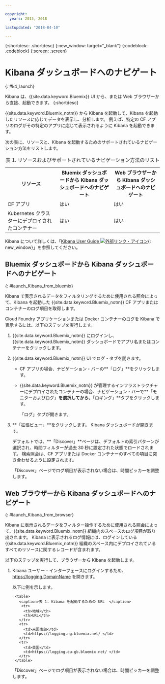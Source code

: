 ```yaml
---

copyright:
  years: 2015, 2018

lastupdated: "2018-04-10"

---
```


{:shortdesc: .shortdesc}
{:new_window: target="_blank"}
{:codeblock: .codeblock}
{:screen: .screen}


# Kibana ダッシュボードへのナビゲート
{: #k4_launch}

Kibana は、{{site.data.keyword.Bluemix}} UI から、または Web ブラウザーから直接、起動できます。
{:shortdesc}

{{site.data.keyword.Bluemix_notm}} から Kibana を起動して、Kibana を起動したリソースに応じてデータを表示し、分析します。 例えば、特定の CF アプリのログがその特定のアプリに応じて表示されるように Kibana を起動できます。

次の表に、リソースと、Kibana を起動するためのサポートされているナビゲーション方法をリストします。

<table>
<caption>表 1. リソースおよびサポートされているナビゲーション方法のリスト </caption>
  <tr>
    <th>リソース</th>
    <th>Bluemix ダッシュボードから Kibana ダッシュボードへのナビゲート</th>
    <th>Web ブラウザーから Kibana ダッシュボードへのナビゲート</th>
  <tr>
  <tr>
    <td>CF アプリ</td>
    <td>はい</td>
    <td>はい</td>
  <tr>  
  <tr>
    <td>Kubernetes クラスターにデプロイされたコンテナー</td>
    <td>はい</td>
    <td>はい</td>
  <tr>  
</table>

Kibana について詳しくは、「[Kibana User Guide ![外部リンク・アイコン](../../../icons/launch-glyph.svg "外部リンク・アイコン")](https://www.elastic.co/guide/en/kibana/4.1/index.html){: new_window}」を参照してください。
    

##  Bluemix ダッシュボードから Kibana ダッシュボードへのナビゲート
{: #launch_Kibana_from_bluemix}

Kibana で表示されるデータをフィルタリングするために使用される照会によって、Kibana を起動した {{site.data.keyword.Bluemix_notm}} CF アプリまたはコンテナーのログ項目を取得します。

Cloud Foundry アプリケーションまたは Docker コンテナーのログを Kibana で表示するには、以下のステップを実行します。

1. {{site.data.keyword.Bluemix_notm}} にログインし、{{site.data.keyword.Bluemix_notm}} ダッシュボードでアプリ名またはコンテナーをクリックします。 
    
2. {{site.data.keyword.Bluemix_notm}} UI でログ・タブを開きます。

    * CF アプリの場合、ナビゲーション・バーの**「ログ」**をクリックします。 
    * {{site.data.keyword.Bluemix_notm}} が管理するインフラストラクチャーにデプロイされたコンテナーの場合、ナビゲーション・バーで**「モニターおよびログ」**を選択してから、**「ロギング」**タブをクリックします。 
    
        「ログ」タブが開きます。  

3. **「拡張ビュー」**をクリックします。 Kibana ダッシュボードが開きます。

    デフォルトでは、**「Discover」**ページは、デフォルトの索引パターンが選択され、時間フィルターが過去 30 秒に設定された状態でロードされます。 検索照会は、CF アプリまたは Docker コンテナーのすべての項目に突き合わせるように設定されます。

    「Discover」ページでログ項目が表示されない場合は、時間ピッカーを調整します。  


##  Web ブラウザーから Kibana ダッシュボードへのナビゲート
{: #launch_Kibana_from_browser}

Kibana に表示されるデータをフィルター操作するために使用される照会によって、{{site.data.keyword.Bluemix_notm}} 組織内のスペースのログ項目が取り出されます。 Kibana に表示されるログ情報には、ログインしている {{site.data.keyword.Bluemix_notm}} 組織のスペース内にデプロイされているすべてのリソースに関するレコードが含まれます。

以下のステップを実行して、ブラウザーから Kibana を起動します。

1. Kibana ユーザー・インターフェースにログインするため、[https://logging.<span class="keyword" data-hd-keyref="DomainName">DomainName</span>](https://logging.{DomainName}) を開きます。
    
    以下に例を示します。 
      
        <table>
          <caption>表 1. Kibana を起動するための URL  </caption>
           <tr>
            <th>地域</th>
            <th>URL</th>
          </tr>
          <tr>
            <td>米国南部</td>
            <td>https://logging.ng.bluemix.net/ </td>
          </tr>
          <tr>
            <td>英国</td>
            <td>https://logging.eu-gb.bluemix.net/ </td>
          </tr>
        </table>

    「Discover」ページでログ項目が表示されない場合は、時間ピッカーを調整します。  

